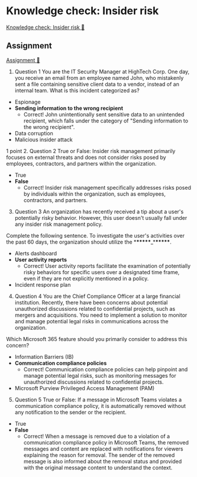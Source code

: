 # Knowledge check: Insider risk

[Knowledge check: Insider risk 🔗](https://www.coursera.org/learn/cybersecurity-management-and-compliance/assignment-submission/EF34s/knowledge-check-insider-risk)

## Assignment

[Assignment 🔗](https://www.coursera.org/learn/cybersecurity-management-and-compliance/assignment-submission/EF34s/knowledge-check-insider-risk/attempt)

1.  Question 1
    You are the IT Security Manager at HighTech Corp. One day, you receive an email from an employee named John, who mistakenly sent a file containing sensitive client data to a vendor, instead of an internal team. What is this incident categorized as?

- Espionage
- **Sending information to the wrong recipient**
  - Correct! John unintentionally sent sensitive data to an unintended recipient, which falls under the category of "Sending information to the wrong recipient".
- Data corruption
- Malicious insider attack

1 point 2.
Question 2
True or False: Insider risk management primarily focuses on external threats and does not consider risks posed by employees, contractors, and partners within the organization.

- True
- **False**
  - Correct! Insider risk management specifically addresses risks posed by individuals within the organization, such as employees, contractors, and partners.

3. Question 3
   An organization has recently received a tip about a user's potentially risky behavior. However, this user doesn't usually fall under any insider risk management policy.

Complete the following sentence. To investigate the user's activities over the past 60 days, the organization should utilize the \***\*\*\*\*\***\_\***\*\*\*\*\***.

- Alerts dashboard
- **User activity reports**
  - Correct! User activity reports facilitate the examination of potentially risky behaviors for specific users over a designated time frame, even if they are not explicitly mentioned in a policy.
- Incident response plan

4. Question 4
   You are the Chief Compliance Officer at a large financial institution. Recently, there have been concerns about potential unauthorized discussions related to confidential projects, such as mergers and acquisitions. You need to implement a solution to monitor and manage potential legal risks in communications across the organization.

Which Microsoft 365 feature should you primarily consider to address this concern?

- Information Barriers (IB)
- **Communication compliance policies**
  - Correct! Communication compliance policies can help pinpoint and manage potential legal risks, such as monitoring messages for unauthorized discussions related to confidential projects.
- Microsoft Purview Privileged Access Management (PAM)

5. Question 5
   True or False: If a message in Microsoft Teams violates a communication compliance policy, it is automatically removed without any notification to the sender or the recipient.

- True
- **False**
  - Correct! When a message is removed due to a violation of a communication compliance policy in Microsoft Teams, the removed messages and content are replaced with notifications for viewers explaining the reason for removal. The sender of the removed message is also informed about the removal status and provided with the original message content to understand the context.
